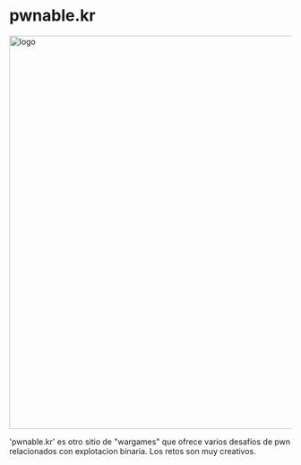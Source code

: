 # pwnable.kr

<img width="701" alt="logo" src="https://github.com/user-attachments/assets/23662201-0916-4c5e-8d62-be85ed59d63a" />

'pwnable.kr' es otro sitio de "wargames" que ofrece varios desafíos de pwn relacionados con explotacion binaria. Los retos son muy creativos.
